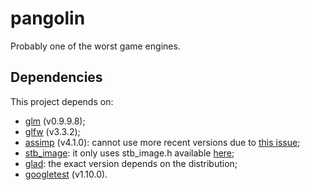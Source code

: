 # pangolin
Probably one of the worst game engines.

## Dependencies
This project depends on:
* [glm](https://github.com/g-truc/glm) (v0.9.9.8);
* [glfw](https://github.com/glfw/glfw) (v3.3.2);
* [assimp](https://github.com/assimp/assimp) (v4.1.0): cannot use more recent versions due to [this issue](https://github.com/assimp/assimp/issues/2754);
* [stb_image](https://github.com/nothings/stb): it only uses stb_image.h available [here](https://github.com/nothings/stb/blob/master/stb_image.h);
* [glad](https://glad.dav1d.de/): the exact version depends on the distribution;
* [googletest](https://github.com/google/googletest) (v1.10.0).
